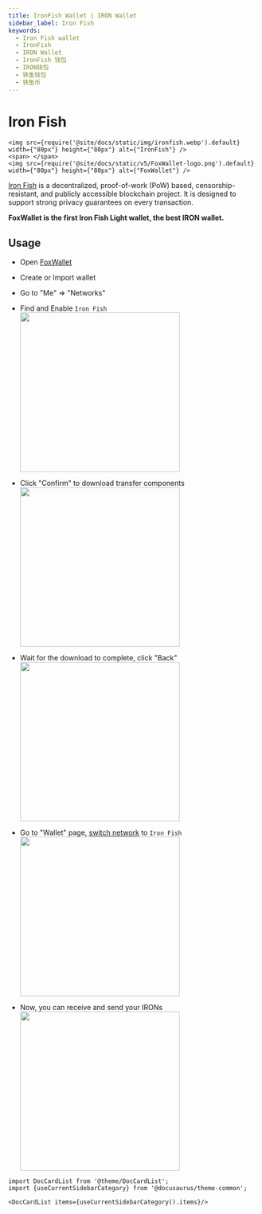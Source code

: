 ```yaml
---
title: IronFish Wallet | IRON Wallet
sidebar_label: Iron Fish
keywords:
  - Iron Fish wallet
  - IronFish
  - IRON Wallet
  - IronFish 钱包
  - IRON钱包
  - 铁鱼钱包
  - 铁鱼币
---
```


# Iron Fish

```mdx-code-block
<img src={require('@site/docs/static/img/ironfish.webp').default} width={"80px"} height={"80px"} alt={"IronFish"} />
<span> </span>
<img src={require('@site/docs/static/v5/FoxWallet-logo.png').default} width={"80px"} height={"80px"} alt={"FoxWallet"} />
```

[Iron Fish](https://ironfish.network/) is a decentralized, proof-of-work (PoW) based, censorship-resistant, and publicly accessible blockchain project. It is designed to support strong privacy guarantees on every transaction.

**FoxWallet is the first Iron Fish Light wallet, the best IRON wallet.**

## Usage

* Open [FoxWallet](https://foxwallet.com/download)
* Create or Import wallet
* Go to "Me" => "Networks"
* Find and Enable `Iron Fish` 
  <img src="/img/docs/networks-ironfish.webp" width="320" />

* Click "Confirm" to download transfer components  
  <img src="/img/docs/ironfish-download.webp" width="320" />

* Wait for the download to complete, click "Back"
  <img src="/img/docs/ironfish-downloaded.webp" width="320" />

* Go to "Wallet" page, [switch network](https://hc.foxwallet.com/docs/basic/manage-funds#switch-networks) to `Iron Fish`
  <img src="/img/docs/switch-to-ironfish.webp" width="320" />

* Now, you can receive and send your IRONs
  <img src="/img/docs/ironfish-wallet.webp" width="320" />

```mdx-code-block
import DocCardList from '@theme/DocCardList';
import {useCurrentSidebarCategory} from '@docusaurus/theme-common';

<DocCardList items={useCurrentSidebarCategory().items}/>
```  


